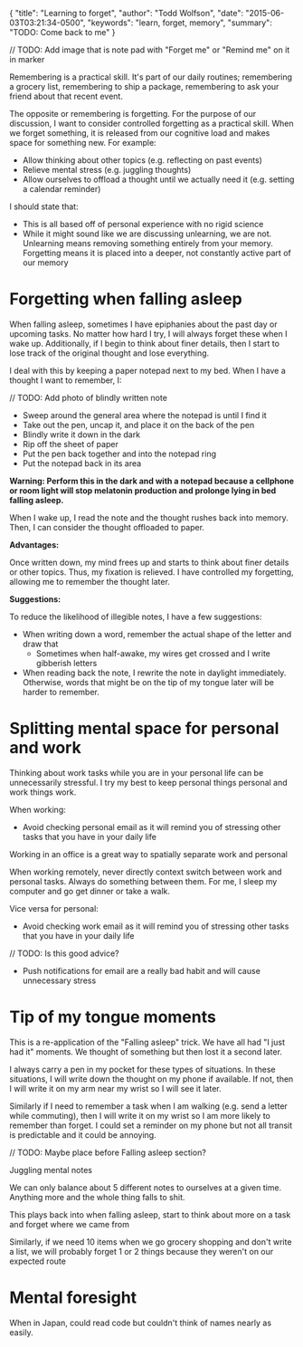 {
  "title": "Learning to forget",
  "author": "Todd Wolfson",
  "date": "2015-06-03T03:21:34-0500",
  "keywords": "learn, forget, memory",
  "summary": "TODO: Come back to me"
}

// TODO: Add image that is note pad with "Forget me" or "Remind me" on it in marker

Remembering is a practical skill. It's part of our daily routines; remembering a grocery list, remembering to ship a package, remembering to ask your friend about that recent event.

The opposite or remembering is forgetting. For the purpose of our discussion, I want to consider controlled forgetting as a practical skill. When we forget something, it is released from our cognitive load and makes space for something new. For example:

- Allow thinking about other topics (e.g. reflecting on past events)
- Relieve mental stress (e.g. juggling thoughts)
- Allow ourselves to offload a thought until we actually need it (e.g. setting a calendar reminder)

I should state that:

- This is all based off of personal experience with no rigid science
- While it might sound like we are discussing unlearning, we are not. Unlearning means removing something entirely from your memory. Forgetting means it is placed into a deeper, not constantly active part of our memory

# Forgetting when falling asleep
When falling asleep, sometimes I have epiphanies about the past day or upcoming tasks. No matter how hard I try, I will always forget these when I wake up. Additionally, if I begin to think about finer details, then I start to lose track of the original thought and lose everything.

I deal with this by keeping a paper notepad next to my bed. When I have a thought I want to remember, I:

// TODO: Add photo of blindly written note

- Sweep around the general area where the notepad is until I find it
- Take out the pen, uncap it, and place it on the back of the pen
- Blindly write it down in the dark
- Rip off the sheet of paper
- Put the pen back together and into the notepad ring
- Put the notepad back in its area

**Warning: Perform this in the dark and with a notepad because a cellphone or room light will stop melatonin production and prolonge lying in bed falling asleep.**

When I wake up, I read the note and the thought rushes back into memory. Then, I can consider the thought offloaded to paper.

**Advantages:**

Once written down, my mind frees up and starts to think about finer details or other topics. Thus, my fixation is relieved. I have controlled my forgetting, allowing me to remember the thought later.

**Suggestions:**

To reduce the likelihood of illegible notes, I have a few suggestions:

- When writing down a word, remember the actual shape of the letter and draw that
    - Sometimes when half-awake, my wires get crossed and I write gibberish letters
- When reading back the note, I rewrite the note in daylight immediately. Otherwise, words that might be on the tip of my tongue later will be harder to remember.

# Splitting mental space for personal and work
Thinking about work tasks while you are in your personal life can be unnecessarily stressful. I try my best to keep personal things personal and work things work.

When working:

- Avoid checking personal email as it will remind you of stressing other tasks that you have in your daily life

Working in an office is a great way to spatially separate work and personal

When working remotely, never directly context switch between work and personal tasks. Always do something between them. For me, I sleep my computer and go get dinner or take a walk.

Vice versa for personal:
- Avoid checking work email as it will remind you of stressing other tasks that you have in your daily life

// TODO: Is this good advice?

- Push notifications for email are a really bad habit and will cause unnecessary stress

# Tip of my tongue moments
This is a re-application of the "Falling asleep" trick. We have all had "I just had it" moments. We thought of something but then lost it a second later.

I always carry a pen in my pocket for these types of situations. In these situations, I will write down the thought on my phone if available. If not, then I will write it on my arm near my wrist so I will see it later.

Similarly if I need to remember a task when I am walking (e.g. send a letter while commuting), then I will write it on my wrist so I am more likely to remember than forget. I could set a reminder on my phone but not all transit is predictable and it could be annoying.

// TODO: Maybe place before Falling asleep section?

Juggling mental notes

We can only balance about 5 different notes to ourselves at a given time. Anything more and the whole thing falls to shit.

This plays back into when falling asleep, start to think about more on a task and forget where we came from

Similarly, if we need 10 items when we go grocery shopping and don't write a list, we will probably forget 1 or 2 things because they weren't on our expected route

# Mental foresight
When in Japan, could read code but couldn't think of names nearly as easily.

